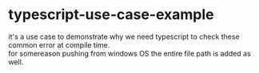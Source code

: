 # typescript-use-case-example
it's a use case to demonstrate why we need typescript to check these common error at compile time.  
for somereason pushing from windows OS the entire file path is added as well.
